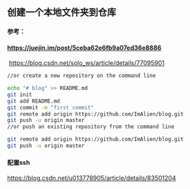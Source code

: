 ## 创建一个本地文件夹到仓库

#### 参考：

#### https://juejin.im/post/5ceba62e6fb9a07ed36e8886

​	https://blog.csdn.net/solo_ws/article/details/77095901

```bash
//or create a new repository on the command line

echo "# blog" >> README.md
git init
git add README.md
git commit -m "first commit"
git remote add origin https://github.com/ImAlien/blog.git
git push -u origin master
//or push an existing repository from the command line

git remote add origin https://github.com/ImAlien/blog.git
git push -u origin master
```

#### 配置ssh

https://blog.csdn.net/u013778905/article/details/83501204

```bash

```

